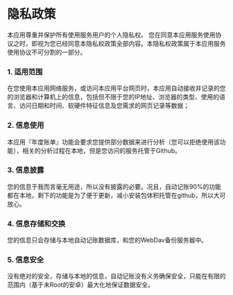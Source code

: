 # 隐私政策
本应用尊重并保护所有使用服务用户的个人隐私权。 您在同意本应用服务使用协议之时，即视为您已经同意本隐私权政策全部内容。本隐私权政策属于本应用服务使用协议不可分割的一部分。

### 1. 适用范围
在您使用本应用网络服务，或访问本应用平台网页时，本应用自动接收并记录的您的浏览器和计算机上的信息，包括但不限于您的IP地址、浏览器的类型、使用的语言、访问日期和时间、软硬件特征信息及您需求的网页记录等数据；

### 2. 信息使用
本应用『年度账单』功能会要求您提供部分数据来进行分析（您可以拒绝使用该功能），相关的分析过程在本地，但是您访问的服务托管于Github。

### 3. 信息披露
您的信息于我而言毫无用途，所以没有披露的必要。况且，自动记账90%的功能都在本地，剩下的功能是为了便于更新，减小安装包体积托管在github，所以大可放心。

### 4. 信息存储和交换
您的信息只会存储与本地自动记账数据库，和您的WebDav备份服务器中。

### 5. 信息安全
没有绝对的安全，存储与本地的信息，自动记账没有义务确保安全，只能在有限的范围内（基于未Root的安卓）最大化地保证数据安全。